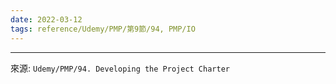 ```yaml
---
date: 2022-03-12
tags: reference/Udemy/PMP/第9節/94, PMP/IO
---
```



---
來源: `Udemy/PMP/94. Developing the Project Charter`